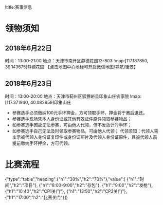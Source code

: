!title:赛事信息

# 领物须知

## 2018年6月22日
时间：13:00-21:00
地点：天津市南开区静德花园13-803
!map:[117.187850, 39.143675]静德花园
【点击地图中心地标可开启微信地图/导航/街景】

## 2018年6月23日
时间：13:00-20:00
地点：天津市蓟州区狐狸峪县印象山庄农家院
!map:[117.371940, 40.082959]印象山庄

* 参赛选手必须缴纳100元手环押金，方可领取手环，押金将于赛后退还。
* 参赛选手现场凭本人身份证或其他有效证件原件领取参赛物品；
* 如参赛选手因故无法参赛，可由他人代领，但不发放计时手环；
* 如参赛选手自己无法及时领取参赛物品，可由他人代领；
代领须知：代领人需出示被代领人身份证复印件或身份证照片及代领人身份证原件，且被代领人需提前缴纳手环押金，方可代领。

# 比赛流程
{"type":"table","heading":{"h1":"30%","h2":"70%"},"value":[
{"h1":"时间","h2":"项目"},
{"h1":"8:00-9:00","h2":"存包"},
{"h1":"9:00","h2":"发枪"},
{"h1":"10:40","h2":"CP1关门"},
{"h1":"13:50","h2":"CP2关门"},
{"h1":"17:00","h2":"比赛关门"}]}

